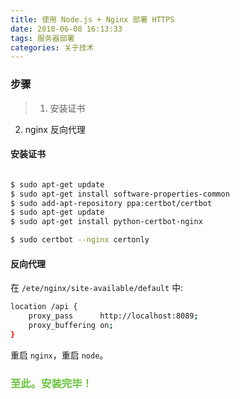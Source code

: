 ```yaml
---
title: 使用 Node.js + Nginx 部署 HTTPS
date: 2018-06-08 16:13:33
tags: 服务器部署
categories: 关于技术
---
```


### 步骤

> 1. 安装证书
2. nginx 反向代理

#### 安装证书

```bash

$ sudo apt-get update
$ sudo apt-get install software-properties-common
$ sudo add-apt-repository ppa:certbot/certbot
$ sudo apt-get update
$ sudo apt-get install python-certbot-nginx 

$ sudo certbot --nginx certonly
```


#### 反向代理

在 `/ete/nginx/site-available/default` 中:

```bash
location /api {
	proxy_pass      http://localhost:8089;
	proxy_buffering on;
}
```

重启 `nginx`，重启 `node`。


<h3 style="color:#67C23A">
	至此。安装完毕！
</h3>

